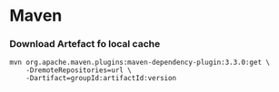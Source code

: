 # Maven

### Download Artefact fo local cache
```
mvn org.apache.maven.plugins:maven-dependency-plugin:3.3.0:get \
    -DremoteRepositories=url \
    -Dartifact=groupId:artifactId:version
```
